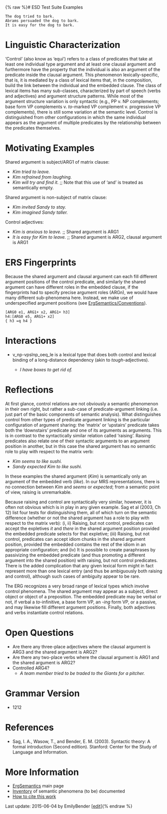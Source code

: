 {% raw %}# ESD Test Suite Examples

    The dog tried to bark.
    Abrams persuaded the dog to bark.
    It is easy for the dog to bark.

# Linguistic Characterization

‘Control’ (also know as ‘equi’) refers to a class of predicates that
take at least one individual type argument and at least one clausal
argument and furthermore have the property that the individual is also
an argument of the predicate inside the clausal argument. This
phenomenon lexically-specific, that is, it is mediated by a class of
lexical items that, in the composition, build the link between the
individual and the embedded clause. The class of lexical items has many
sub-classes, characterized by part of speech (verbs and adjectives) and
argument structure patterns. While most of the argument structure
variation is only syntactic (e.g., PP v. NP complements; base form VP
complements v. *to*-marked VP complement v. progressive VP complements),
there is still some variation at the semantic level. Control is
distinguished from other configurations in which the same individual
appears as the argument of multiple predicates by the relationship
between the predicates themselves.

# Motivating Examples

Shared argument is subject/ARG1 of matrix clause:

- *Kim tried to leave.*
- *Kim refrained from laughing.*
- *Kim will try and find it.* ;; Note that this use of ‘and’ is
treated as semantically empty.

Shared argument is non-subject of matrix clause:

- *Kim invited Sandy to stay.*
- *Kim imagined Sandy taller.*

Control adjectives:

- *Kim is anxious to leave.* ;; Shared argument is ARG1
- *It is easy for Kim to leave.* ;; Shared argument is ARG2, clausal
argument is ARG1

# ERS Fingerprints

Because the shared argument and clausal argument can each fill different
argument positions of the control predicate, and similarly the shared
argument can have different roles in the embedded clause, if the
fingerprints had to specify precise argument roles (ARGn), we would have
many different sub-phenomena here. Instead, we make use of
underspecified argument positions (see
[ErgSemantics/Conventions](https://blog.inductorsoftware.com/docsproto/erg/ErgSemantics_Conventions)).

    [ARG0 e1, ARG1+ x2, ARG1+ h3]
    h4:[ARG0 e5, ARG1+ x2]
    { h3 =q h4 }

# Interactions

- v\_np-vpslnp\_oeq\_le is a lexical type that does both control and
lexical binding of a long-distance dependency (akin to
*tough*-adjectives).
  
  - *I have boxes to get rid of.*

# Reflections

At first glance, control relations are not obviously a semantic
phenomenon in their own right, but rather a sub-case of
predicate-argument linking (i.e. just part of the basic components of
semantic analysis). What distinguishes control from other types of
predicate argument linking is the particular configuration of argument
sharing: the ‘matrix’ or ‘upstairs’ predicate takes both the
‘downstairs’ predicate and one of its arguments as arguments. This is in
contrast to the syntactically similar relation called ‘raising’. Raising
predicates also relate one of their syntactic arguments to an argument
position in another, but in this case the shared argument has no
semantic role to play with respect to the matrix verb:

- *Kim seems to like sushi.*
- *Sandy expected Kim to like sushi.*

In these examples the shared argument (*Kim*) is semantically only an
argument of the embedded verb (*like*). In our MRS representations,
there is no connection between *Kim* and *seems* or *expected*; from a
semantic point of view, raising is unremarkable.

Because raising and control are syntactically very similar, however, it
is often not obvious which is in play in any given example. Sag et al
(2003, Ch 12) list four tests for distinguishing them, all of which turn
on the semantic difference (whether or not the shared argument has a
role to play with respect to the matrix verb): (i, ii) Raising, but not
control, predicates can accept the expletives *it* and *there* in the
shared argument position provided the embedded predicate selects for
that expletive; (iii) Raising, but not control, predicates can accept
idiom chunks in the shared argument position, provided the embedded
contains the rest of the idiom in an appropriate configuration; and (iv)
It is possible to create paraphrases by passivizing the embedded
predicate (and thus promoting a different argument into the shared
position) with raising, but not control predicates. There is the added
complication that any given lexical form might in fact represent more
than one lexical entry (and thus be ambiguously both raising and
control), although such cases of ambiguity appear to be rare.

The ERG recognizes a very broad range of lexical types which involve
control phenomena. The shared argument may appear as a subject, direct
object or object of a preposition. The embedded predicate may be verbal
or not, if verbal a *to*-infinitive, a base form VP, an *-ing* form VP,
or a passive, and may likewise fill different argument positions.
Finally, both adjectives and verbs instantiate control relations.

# Open Questions

- Are there any three-place adjectives where the clausal argument is
ARG3 and the shared argument is ARG2?
- Are there any two-place verbs where the clausal argument is ARG1 and
the shared argument is ARG2?
- Controlled ARG4?
  - *A team member tried to be traded to the Giants for a pitcher.*

# Grammar Version

- 1212

# References

- Sag, I. A., Wasow, T., and Bender, E. M. (2003). Syntactic theory: A
formal introduction (Second edition). Stanford: Center for the Study
of Language and Information.

# More Information

- [ErgSemantics](https://blog.inductorsoftware.com/docsproto/erg/ErgSemantics) main page
- [Inventory](https://blog.inductorsoftware.com/docsproto/erg/ErgSemantics_Inventory) of semantic phenomena (to be)
documented
- [How to cite this work](https://blog.inductorsoftware.com/docsproto/erg/ErgSemantics_HowToCite)

Last update: 2015-06-04 by EmilyBender [[edit](https://github.com/delph-in/docs/wiki/ErgSemantics_ControlRelations/_edit)]{% endraw %}